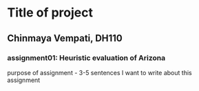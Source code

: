 # Title of project
## Chinmaya Vempati, DH110

### assignment01: Heuristic evaluation of Arizona

purpose of assignment - 3-5 sentences I want to write about this assignment
